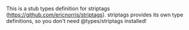 This is a stub types definition for striptags (https://github.com/ericnorris/striptags).
striptags provides its own type definitions, so you don't need @types/striptags installed!